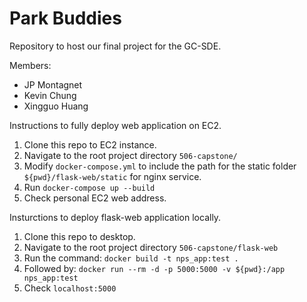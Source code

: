 # Park Buddies

Repository to host our final project for the GC-SDE.

Members:
* JP Montagnet
* Kevin Chung
* Xingguo Huang

Instructions to fully deploy web application on EC2.
1) Clone this repo to EC2 instance.
2) Navigate to the root project directory `506-capstone/`
3) Modify `docker-compose.yml` to include the path for the static folder `${pwd}/flask-web/static` for nginx service.
4) Run `docker-compose up --build`
5) Check personal EC2 web address.

Insturctions to deploy flask-web application locally.
1) Clone this repo to desktop.
2) Navigate to the root project directory `506-capstone/flask-web`
3) Run the command: `docker build -t nps_app:test .`
4) Followed by: `docker run --rm -d -p 5000:5000 -v ${pwd}:/app nps_app:test`
5) Check `localhost:5000`
